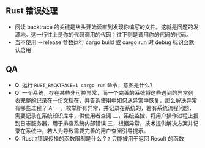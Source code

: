 ## Rust 错误处理

- 阅读 backtrace 的关键是从头开始读直到发现你编写的文件。这就是问题的发源地。这一行往上是你的代码调用的代码；往下则是调用你的代码的代码。
- 当不使用 --release 参数运行 cargo build 或 cargo run 时 debug 标识会默认启用

## QA

- Q: 运行 `RUST_BACKTRACE=1 cargo run` 命令，意图是什么?
- Q: 一个系统，存在某些非可控异常，而一个完善的系统将这些遇到的异常列表完整的记录在一份文档在，并告诉使用中如何从异常中恢复，那么解决异常有哪些过程？
  A: 一，枚举所有异常，并记录在系统的，若有系统流程问题，需要记录在系统知识库中，供使用者查阅
     二，系统监控，将用户操作过程上报到日志服务器，用于排查系统内部错误
     三，根据异常，技术提供解决方案并记录在系统中，若人为导致需要完善的用户查阅引导提示。
- Q: Rust `?`错误传播的函数限制是什么 ? `?` 只能被用于返回 Result 的函数
